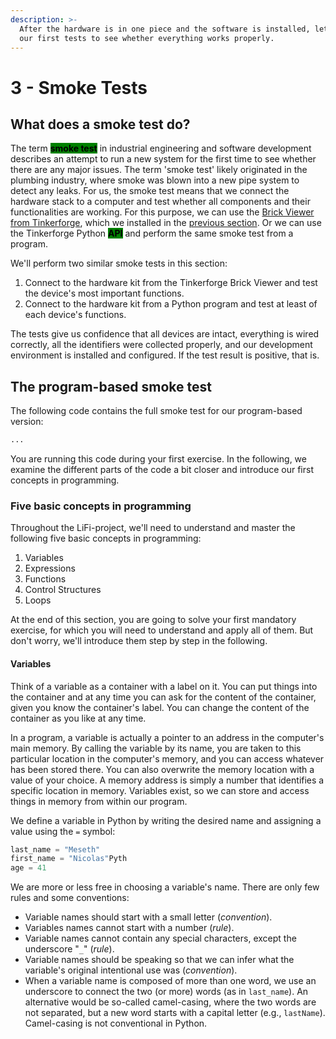 ```yaml
---
description: >-
  After the hardware is in one piece and the software is installed, let's run
  our first tests to see whether everything works properly.
---
```


# 3 - Smoke Tests

## What does a smoke test do?

The term <mark style="background-color:green;">**smoke test**</mark> in industrial engineering and software development describes an attempt to run a new system for the first time to see whether there are any major issues. The term 'smoke test' likely originated in the plumbing industry, where smoke was blown into a new pipe system to detect any leaks. For us, the smoke test means that we connect the hardware stack to a computer and test whether all components and their functionalities are working. For this purpose, we can use the [Brick Viewer from Tinkerforge](https://www.tinkerforge.com/en/doc/Software/Brickv.html), which we installed in the [previous section](development-environment.md). Or we can use the Tinkerforge Python <mark style="background-color:green;">**API**</mark> and perform the same smoke test from a program.

We'll perform two similar smoke tests in this section:

1. Connect to the hardware kit from the Tinkerforge Brick Viewer and test the device's most important functions.
2. Connect to the hardware kit from a Python program and test at least of each device's functions.

The tests give us confidence that all devices are intact, everything is wired correctly, all the identifiers were collected properly, and our development environment is installed and configured. If the test result is positive, that is.

## The program-based smoke test

The following code contains the full smoke test for our program-based version:

```python
...
```

You are running this code during your first exercise. In the following, we examine the different parts of the code a bit closer and introduce our first concepts in programming.

### Five basic concepts in programming

Throughout the LiFi-project, we'll need to understand and master the following five basic concepts in programming:

1. Variables
2. Expressions
3. Functions
4. Control Structures
5. Loops

At the end of this section, you are going to solve your first mandatory exercise, for which you will need to understand and apply all of them. But don't worry, we'll introduce them step by step in the following.

#### Variables

Think of a variable as a container with a label on it. You can put things into the container and at any time you can ask for the content of the container, given you know the container's label. You can change the content of the container as you like at any time.

In a program, a variable is actually a pointer to an address in the computer's main memory. By calling the variable by its name, you are taken to this particular location in the computer's memory, and you can access whatever has been stored there. You can also overwrite the memory location with a value of your choice. A memory address is simply a number that identifies a specific location in memory. Variables exist, so we can store and access things in memory from within our program.&#x20;

We define a variable in Python by writing the desired name and assigning a value using the `=` symbol:

```python
last_name = "Meseth"
first_name = "Nicolas"Pyth
age = 41
```

We are more or less free in choosing a variable's name. There are only few rules and some conventions:

* Variable names should start with a small letter (_convention_).&#x20;
* Variables names cannot start with a number (_rule_).
* Variable names cannot contain any special characters, except the underscore "`_`" (_rule_).
* Variable names should be speaking so that we can infer what the variable's original intentional use was (_convention_).
* When a variable name is composed of more than one word, we use an underscore to connect the two (or more) words (as in `last_name`). An alternative would be so-called camel-casing, where the two words are not separated, but a new word starts with a capital letter (e.g., `lastName`). Camel-casing is not conventional in Python.
